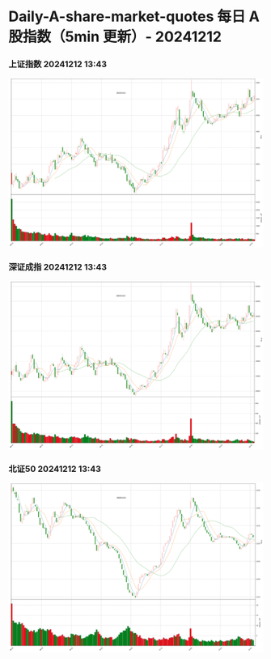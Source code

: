 
# Daily-A-share-market-quotes 每日 A 股指数（5min 更新）- 20241212

### 上证指数 20241212 13:43
![](./fig/2024/12/20241212-sh000001.png)

### 深证成指 20241212 13:43
![](./fig/2024/12/20241212-sz399001.png)

### 北证50 20241212 13:43
![](./fig/2024/12/20241212-bj899050.png)

